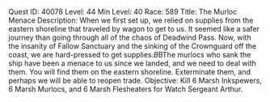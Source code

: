 Quest ID: 40078
Level: 44
Min Level: 40
Race: 589
Title: The Murloc Menace
Description: When we first set up, we relied on supplies from the eastern shoreline that traveled by wagon to get to us. It seemed like a safer journey than going through all of the chaos of Deadwind Pass. Now, with the insanity of Fallow Sanctuary and the sinking of the Crownguard off the coast, we are hard-pressed to get supplies.$B$BThe murlocs who sank the ship have been a menace to us since we landed, and we need to deal with them. You will find them on the eastern shoreline. Exterminate them, and perhaps we will be able to reopen trade.
Objective: Kill 6 Marsh Inkspewers, 6 Marsh Murlocs, and 6 Marsh Flesheaters for Watch Sergeant Arthur.

